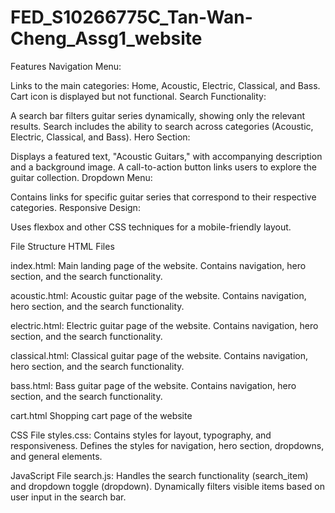 # FED_S10266775C_Tan-Wan-Cheng_Assg1_website

Features
Navigation Menu:

Links to the main categories: Home, Acoustic, Electric, Classical, and Bass.
Cart icon is displayed but not functional.
Search Functionality:

A search bar filters guitar series dynamically, showing only the relevant results.
Search includes the ability to search across categories (Acoustic, Electric, Classical, and Bass).
Hero Section:

Displays a featured text, "Acoustic Guitars," with accompanying description and a background image.
A call-to-action button links users to explore the guitar collection.
Dropdown Menu:

Contains links for specific guitar series that correspond to their respective categories.
Responsive Design:

Uses flexbox and other CSS techniques for a mobile-friendly layout.

File Structure
HTML Files

index.html:
Main landing page of the website.
Contains navigation, hero section, and the search functionality.

acoustic.html:
Acoustic guitar page of the website.
Contains navigation, hero section, and the search functionality.

electric.html:
Electric guitar page of the website.
Contains navigation, hero section, and the search functionality.

classical.html:
Classical guitar page of the website.
Contains navigation, hero section, and the search functionality.

bass.html:
Bass guitar page of the website.
Contains navigation, hero section, and the search functionality.

cart.html
Shopping cart page of the website

CSS File
styles.css:
Contains styles for layout, typography, and responsiveness.
Defines the styles for navigation, hero section, dropdowns, and general elements.

JavaScript File
search.js:
Handles the search functionality (search_item) and dropdown toggle (dropdown).
Dynamically filters visible items based on user input in the search bar.
